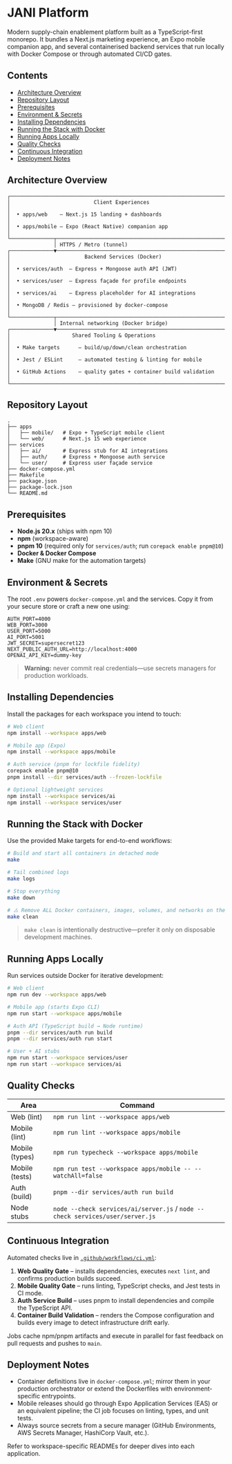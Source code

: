 # JANI Platform

Modern supply-chain enablement platform built as a TypeScript-first monorepo. It bundles a Next.js marketing experience, an Expo mobile companion app, and several containerised backend services that run locally with Docker Compose or through automated CI/CD gates.

## Contents

- [Architecture Overview](#architecture-overview)
- [Repository Layout](#repository-layout)
- [Prerequisites](#prerequisites)
- [Environment & Secrets](#environment--secrets)
- [Installing Dependencies](#installing-dependencies)
- [Running the Stack with Docker](#running-the-stack-with-docker)
- [Running Apps Locally](#running-apps-locally)
- [Quality Checks](#quality-checks)
- [Continuous Integration](#continuous-integration)
- [Deployment Notes](#deployment-notes)

## Architecture Overview

```text
┌──────────────────────────────────────────────────────────────────────┐
│                           Client Experiences                          │
│  • apps/web    – Next.js 15 landing + dashboards                      │
│  • apps/mobile – Expo (React Native) companion app                    │
└──────────────┬───────────────────────────────────────────────────────┘
               │ HTTPS / Metro (tunnel)
┌──────────────▼───────────────────────────────────────────────────────┐
│                        Backend Services (Docker)                     │
│  • services/auth  – Express + Mongoose auth API (JWT)                │
│  • services/user  – Express façade for profile endpoints             │
│  • services/ai    – Express placeholder for AI integrations          │
│  • MongoDB / Redis – provisioned by docker-compose                   │
└──────────────┬───────────────────────────────────────────────────────┘
               │ Internal networking (Docker bridge)
┌──────────────▼───────────────────────────────────────────────────────┐
│                    Shared Tooling & Operations                       │
│  • Make targets      – build/up/down/clean orchestration              │
│  • Jest / ESLint     – automated testing & linting for mobile         │
│  • GitHub Actions    – quality gates + container build validation     │
└──────────────────────────────────────────────────────────────────────┘
```

## Repository Layout

```text
.
├── apps
│   ├── mobile/   # Expo + TypeScript mobile client
│   └── web/      # Next.js 15 web experience
├── services
│   ├── ai/       # Express stub for AI integrations
│   ├── auth/     # Express + Mongoose auth service
│   └── user/     # Express user façade service
├── docker-compose.yml
├── Makefile
├── package.json
├── package-lock.json
└── README.md
```

## Prerequisites

- **Node.js 20.x** (ships with npm 10)
- **npm** (workspace-aware)
- **pnpm 10** (required only for `services/auth`; run `corepack enable pnpm@10`)
- **Docker & Docker Compose**
- **Make** (GNU make for the automation targets)

## Environment & Secrets

The root `.env` powers `docker-compose.yml` and the services. Copy it from your secure store or craft a new one using:

```dotenv
AUTH_PORT=4000
WEB_PORT=3000
USER_PORT=5000
AI_PORT=5001
JWT_SECRET=supersecret123
NEXT_PUBLIC_AUTH_URL=http://localhost:4000
OPENAI_API_KEY=dummy-key
```

> **Warning:** never commit real credentials—use secrets managers for production workloads.

## Installing Dependencies

Install the packages for each workspace you intend to touch:

```bash
# Web client
npm install --workspace apps/web

# Mobile app (Expo)
npm install --workspace apps/mobile

# Auth service (pnpm for lockfile fidelity)
corepack enable pnpm@10
pnpm install --dir services/auth --frozen-lockfile

# Optional lightweight services
npm install --workspace services/ai
npm install --workspace services/user
```

## Running the Stack with Docker

Use the provided Make targets for end-to-end workflows:

```bash
# Build and start all containers in detached mode
make

# Tail combined logs
make logs

# Stop everything
make down

# ⚠️ Remove ALL Docker containers, images, volumes, and networks on the host
make clean
```

> `make clean` is intentionally destructive—prefer it only on disposable development machines.

## Running Apps Locally

Run services outside Docker for iterative development:

```bash
# Web client
npm run dev --workspace apps/web

# Mobile app (starts Expo CLI)
npm run start --workspace apps/mobile

# Auth API (TypeScript build → Node runtime)
pnpm --dir services/auth run build
pnpm --dir services/auth run start

# User + AI stubs
npm run start --workspace services/user
npm run start --workspace services/ai
```

## Quality Checks

| Area           | Command                                                             |
| -------------- | -------------------------------------------------------------------- |
| Web (lint)     | `npm run lint --workspace apps/web`                                 |
| Mobile (lint)  | `npm run lint --workspace apps/mobile`                              |
| Mobile (types) | `npm run typecheck --workspace apps/mobile`                         |
| Mobile (tests) | `npm run test --workspace apps/mobile -- --watchAll=false`          |
| Auth (build)   | `pnpm --dir services/auth run build`                                |
| Node stubs     | `node --check services/ai/server.js` / `node --check services/user/server.js` |

## Continuous Integration

Automated checks live in [`.github/workflows/ci.yml`](.github/workflows/ci.yml):

1. **Web Quality Gate** – installs dependencies, executes `next lint`, and confirms production builds succeed.
2. **Mobile Quality Gate** – runs linting, TypeScript checks, and Jest tests in CI mode.
3. **Auth Service Build** – uses pnpm to install dependencies and compile the TypeScript API.
4. **Container Build Validation** – renders the Compose configuration and builds every image to detect infrastructure drift early.

Jobs cache npm/pnpm artifacts and execute in parallel for fast feedback on pull requests and pushes to `main`.

## Deployment Notes

- Container definitions live in `docker-compose.yml`; mirror them in your production orchestrator or extend the Dockerfiles with environment-specific entrypoints.
- Mobile releases should go through Expo Application Services (EAS) or an equivalent pipeline; the CI job focuses on linting, types, and unit tests.
- Always source secrets from a secure manager (GitHub Environments, AWS Secrets Manager, HashiCorp Vault, etc.).

Refer to workspace-specific READMEs for deeper dives into each application.
